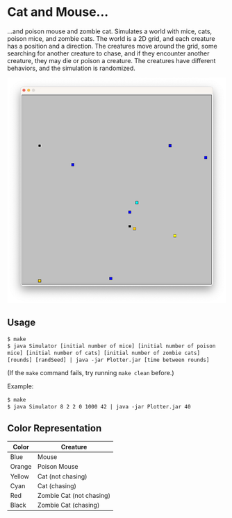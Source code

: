 # Cat and Mouse...
...and poison mouse and zombie cat. Simulates a world with mice, cats, poison mice, and zombie cats. The world is a 2D grid, and each creature has a position and a direction. The creatures move around the grid, some searching for another creature to chase, and if they encounter another creature, they may die or poison a creature. The creatures have different behaviors, and the simulation is randomized.

![Screenshot example of program](screenshot.png)

## Usage

```console
$ make
$ java Simulator [initial number of mice] [initial number of poison mice] [initial number of cats] [initial number of zombie cats] [rounds] [randSeed] | java -jar Plotter.jar [time between rounds]
```

(If the `make` command fails, try running `make clean` before.)

Example:
```console
$ make
$ java Simulator 8 2 2 0 1000 42 | java -jar Plotter.jar 40
```

## Color Representation
| Color | Creature |
| --- | --- |
| Blue | Mouse |
| Orange | Poison Mouse |
| Yellow | Cat (not chasing) |
| Cyan | Cat (chasing) |
| Red | Zombie Cat (not chasing) |
| Black | Zombie Cat (chasing) |
